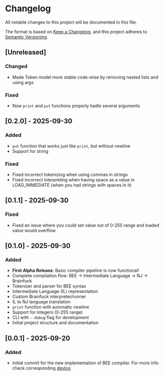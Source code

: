 # Changelog

All notable changes to this project will be documented in this file.

The format is based on [Keep a Changelog](https://keepachangelog.com/en/1.1.0/),
and this project adheres to [Semantic Versioning](https://semver.org/spec/v2.0.0.html).

## [Unreleased]

### Changed
- Made Token model more stable code-wise by removing nested lists and using args

### Fixed
- Now `print` and `put` functions properly hadle several arguments

## [0.2.0] - 2025-09-30

### Added
- `put` function that works just like `print`, but without newline
- Support for string

### Fixed
- Fixed incorrect tokenizing when using commas in strings
- Fixed incorrect interpreting when having space as a value in LOAD_IMMEDIATE (when you had strings with spaces in it)

## [0.1.1] - 2025-09-30

### Fixed
- Fixed an issue where you could set value out of 0-255 range and loaded value would overflow

## [0.1.0] - 2025-09-30

### Added
- **First Alpha Release**: Basic compiler pipeline is now functional!
- Complete compilation flow: BEE → Intermediate Language → NJ → Brainfuck
- Tokenizer and parser for BEE syntax
- Intermediate Language (IL) representation
- Custom Brainfuck interpreter/runner
- IL to NJ language translation
- `print` function with automatic newline
- Support for integers (0-255 range)
- CLI with `--debug` flag for development
- Initial project structure and documentation

## [0.0.1] - 2025-09-20

### Added
- Initial commit for the new implementation of BEE compiler. For more info check corresponding 
[devlog](docs/devlog/DEVLOG-0001-rewrite.md)